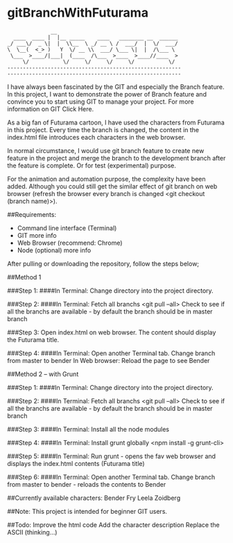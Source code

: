 # gitBranchWithFuturama

	              __                                       
	  ____  ____ |  |__ _____    ____   ________ __  ______
	_/ ___\/  _ \|  |  \\__  \ _/ __ \ /  ___/  |  \/  ___/
	\  \__(  <_> )   Y  \/ __ \\  ___/ \___ \|  |  /\___ \ 
	 \___  >____/|___|  (____  /\___  >____  >____//____  >
	     \/           \/     \/     \/     \/           \/ 
	-------------------------------------------------------- 
	-------------------------------------------------------- 


I have always been fascinated by the GIT and especially the Branch feature. In this project, I want to demonstrate the power of Branch feature and convince you to start using GIT to manage your project. For more information on GIT Click Here.

As a big fan of Futurama cartoon, I have used the characters from Futurama in this project. Every time the branch is changed, the content in the index.html file introduces each characters in the web browser.

In normal circumstance, I would use git branch feature to create new feature in the project and merge the branch to the development branch after the feature is complete. Or for test (experimental) purpose.

For the animation and automation purpose, the complexity have been added. Although you could still get the similar effect of git branch on web browser (refresh the browser every branch is changed <git checkout (branch name)>).

##Requirements:
- Command line interface (Terminal)
- GIT more info
- Web Browser (recommend: Chrome)
- Node (optional) more info

After pulling or downloading the repository, follow the steps below;

##Method 1

###Step 1:
####In Terminal:
Change directory into the project directory. 

###Step 2:
####In Terminal:
Fetch all branchs <git pull –all>
Check to see if all the branchs are available <git branch> - by default the branch should be in master branch

###Step 3:
Open index.html on web browser. The content should display the Futurama title.

###Step 4:
####In Terminal:
Open another Terminal tab.
Change branch from master to bender <git checkout bender>
In Web browser:
Reload the page to see Bender

##Method 2 – with Grunt

###Step 1:
####In Terminal:
Change directory into the project directory. 

###Step 2:
####In Terminal:
Fetch all branchs <git pull –all>
Check to see if all the branchs are available <git branch> - by default the branch should be in master branch

###Step 3:
####In Terminal:
Install all the node modules <npm install>

###Step 4:
####In Terminal:
Install grunt globally <npm install -g grunt-cli>

###Step 5:
####In Terminal:
Run grunt <grunt> - opens the fav web browser and displays the index.html contents (Futurama title)

###Step 6:
####In Terminal:
Open another Terminal tab.
Change branch from master to bender <git checkout bender> - reloads the contents to Bender

##Currently available characters:
Bender <git checkout bender>
Fry <git checkout fry>
Leela <git checkout leela>
Zoidberg <git checkout zoidberg>

##Note:
This project is intended for beginner GIT users. 

##Todo:
Improve the html code
Add the character description
Replace the ASCII (thinking…)
